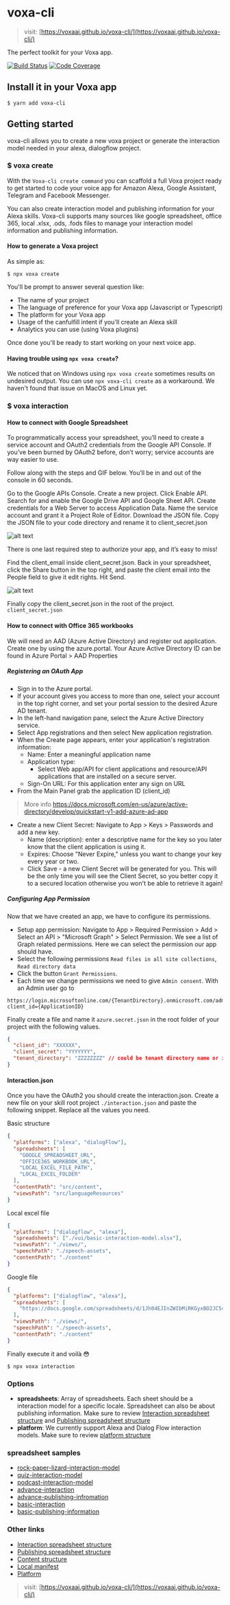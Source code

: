 # voxa-cli

> visit: [https://voxaai.github.io/voxa-cli/](https://voxaai.github.io/voxa-cli/)

The perfect toolkit for your Voxa app.

[![Build Status](https://travis-ci.org/VoxaAI/voxa-cli.svg?branch=staging)](https://travis-ci.org/VoxaAI/voxa-cli)
[![Code Coverage](https://codecov.io/gh/voxaai/voxa-cli/branch/staging/graph/badge.svg)](https://codecov.io/gh/VoxaAI/voxa-cli)

## Install it in your Voxa app

```
$ yarn add voxa-cli
```

## Getting started

voxa-cli allows you to create a new voxa project or generate the interaction model needed in your alexa, dialogflow project.

### \$ voxa create

With the `Voxa-cli create command` you can scaffold a full Voxa project ready to get started to code your voice app for Amazon Alexa, Google Assistant, Telegram and Facebook Messenger.

You can also create interaction model and publishing information for your Alexa skills. Voxa-cli supports many sources like google spreadsheet, office 365, local .xlsx, .ods, .fods files to manage your interaction model information and publishing information.

#### How to generate a Voxa project

As simple as:

```
$ npx voxa create
```

You'll be prompt to answer several question like:

- The name of your project
- The language of preference for your Voxa app (Javascript or Typescript)
- The platform for your Voxa app
- Usage of the canfulfill intent if you'll create an Alexa skill
- Analytics you can use (using Voxa plugins)

Once done you'll be ready to start working on your next voice app.

#### Having trouble using `npx voxa create`?

We noticed that on Windows using `npx voxa create` sometimes results on undesired output. You can use `npx voxa-cli create` as a workaround. We haven't found that issue on MacOS and Linux yet.

### \$ voxa interaction

#### How to connect with Google Spreadsheet

To programmatically access your spreadsheet, you’ll need to create a service account and OAuth2 credentials from the Google API Console. If you’ve been burned by OAuth2 before, don’t worry; service accounts are way easier to use.

Follow along with the steps and GIF below. You’ll be in and out of the console in 60 seconds.

Go to the Google APIs Console.
Create a new project.
Click Enable API. Search for and enable the Google Drive API and Google Sheet API.
Create credentials for a Web Server to access Application Data.
Name the service account and grant it a Project Role of Editor.
Download the JSON file.
Copy the JSON file to your code directory and rename it to client_secret.json

![alt text](https://www.twilio.com/blog/wp-content/uploads/2017/03/z5P3Wgwb468knWrP27VvpiWAAfZGuOu3gbxUrmi4RYQ2UmZr3wbDM1qTDEasNgsZYAhkDRQryo2vJ3LpvYekSbqntIG_YhO1RiIpVFmGrBwzDwASc8UTnGruTmnZTVZgAkGxPRgQ.png)

There is one last required step to authorize your app, and it’s easy to miss!

Find the client_email inside client_secret.json. Back in your spreadsheet, click the Share button in the top right, and paste the client email into the People field to give it edit rights. Hit Send.

![alt text](https://www.twilio.com/blog/wp-content/uploads/2017/03/2pzVvPzuNHokBSR2KXoPB9XC15xBF-qBCRJJq0Ut987IkqDVeL3sNdqY2oQj-1V1-2X-SdU33jAuwQ88_XxH703HFpoe7slpVUIniinIqbpz2zD6U2pd77C1iXT0Kzd4qFWb9pI0.png)

Finally copy the client_secret.json in the root of the project. `client_secret.json`

#### How to connect with Office 365 workbooks

We will need an AAD (Azure Active Directory) and register out application. Create one by using the azure.portal. Your Azure Active Directory ID can be found in Azure Portal > AAD Properties

##### Registering an OAuth App

- Sign in to the Azure portal.
- If your account gives you access to more than one, select your account in the top right corner, and set your portal session to the desired Azure AD tenant.
- In the left-hand navigation pane, select the Azure Active Directory service.
- Select App registrations and then select New application registration.
- When the Create page appears, enter your application's registration information:
  - Name: Enter a meaningful application name
  - Application type:
    - Select Web app/API for client applications and resource/API applications that are installed on a secure server.
  - Sign-On URL: For this application enter any sign on URL
- From the Main Panel grab the application ID (client_id)

> More info https://docs.microsoft.com/en-us/azure/active-directory/develop/quickstart-v1-add-azure-ad-app

- Create a new Client Secret: Navigate to App > Keys > Passwords and add a new key.
  - Name (description): enter a descriptive name for the key so you later know that the client application is using it.
  - Expires: Choose "Never Expire," unless you want to change your key every year or two.
  - Click Save - a new Client Secret will be generated for you. This will be the only time you will see the Client Secret, so you better copy it to a secured location otherwise you won't be able to retrieve it again!

##### Configuring App Permission

Now that we have created an app, we have to configure its permissions.

- Setup app permission: Navigate to App > Required Permission > Add > Select an API > "Microsoft Graph" > Select Permission. We see a list of Graph related permissions. Here we can select the permission our app should have.
- Select the following permissions `Read files in all site collections`, `Read directory data`
- Click the button `Grant Permissions`.
- Each time we change permissions we need to give `Admin consent`. With an Admin user go to

```
https://login.microsoftonline.com/{TenantDirectory}.onmicrosoft.com/adminconsent?client_id={ApplicationID}
```

Finally create a file and name it `azure.secret.json` in the root folder of your project with the following values.

```json
{
  "client_id": "XXXXXX",
  "client_secret": "YYYYYYY",
  "tenant_directory": "ZZZZZZZZ" // could be tenant directory name or id
}
```

#### Interaction.json

Once you have the OAuth2 you should create the interaction.json.
Create a new file on your skill root project `./interaction.json` and paste the following snippet. Replace all the values you need.

Basic structure

```json
{
  "platforms": ["alexa", "dialogFlow"],
  "spreadsheets": [
    "GOOGLE_SPREADSHEET_URL",
    "OFFICE365_WORKBOOK_URL",
    "LOCAL_EXCEL_FILE_PATH",
    "LOCAL_EXCEL_FOLDER"
  ],
  "contentPath": "src/content",
  "viewsPath": "src/languageResources"
}
```

Local excel file

```json
{
  "platforms": ["dialogflow", "alexa"],
  "spreadsheets": ["./vui/basic-interaction-model.xlsx"],
  "viewsPath": "./views/",
  "speechPath": "./speech-assets",
  "contentPath": "./content"
}
```

Google file

```json
{
  "platforms": ["dialogflow", "alexa"],
  "spreadsheets": [
    "https://docs.google.com/spreadsheets/d/1Jh04EJInZWIbMiRKGyxBO2JC54PlLof6Sxpcc_YkxsA/edit"
  ],
  "viewsPath": "./views/",
  "speechPath": "./speech-assets",
  "contentPath": "./content"
}
```

Finally execute it and voilà :flushed:

```
$ npx voxa interaction
```

### Options

- **spreadsheets**: Array of spreadsheets. Each sheet should be a interaction model for a specific locale. Spreadsheet can also be about publishing information. Make sure to review [Interaction spreadsheet structure](https://voxaai.github.io/voxa-cli/docs/interaction-spreadsheet) and [Publishing spreadsheet structure](https://voxaai.github.io/voxa-cli/docs/publishing-spreadsheet)
- **platform**: We currently support Alexa and Dialog Flow interaction models. Make sure to review [platform structure](https://voxaai.github.io/voxa-cli/docs/platform)

### spreadsheet samples

- [rock-paper-lizard-interaction-model](https://drive.google.com/open?id=1VNfAn8H0PvSqcouJPrPsXx1kgPfYYAha)
- [quiz-interaction-model](https://drive.google.com/open?id=1HiG3VPzMwOyJEPi87QtnJjcIujy6p5za)
- [podcast-interaction-model](https://drive.google.com/open?id=16VvK_P0avgVUjtqbd9X9Yvae6WitgLOm)
- [advance-interaction](https://drive.google.com/open?id=1JlS2LgOKurinzUN8YsZ6QOpr3JxZlr63)
- [advance-publishing-infromation](https://drive.google.com/open?id=1JRIlmPIwFlaEgaqUfXqGb2BdRY4QXnw-)
- [basic-interaction](https://drive.google.com/open?id=1_Aq1h0CMpScmTLeelhw1pCCXnlDvmP2R)
- [basic-publishing-information](https://drive.google.com/open?id=1sptXVbpC4JoG46LVj7bEmTSus87YIObc)

### Other links

- [Interaction spreadsheet structure](https://voxaai.github.io/voxa-cli/docs/interaction-spreadsheet)
- [Publishing spreadsheet structure](https://voxaai.github.io/voxa-cli/docs/publishing-spreadsheet)
- [Content structure](https://voxaai.github.io/voxa-cli/docs/interaction-spreadsheet#tabs-to-download-should-have-the-following-structure)
- [Local manifest](https://voxaai.github.io/voxa-cli/docs/local-manifest)
- [Platform](https://voxaai.github.io/voxa-cli/docs/platform)

> visit: [https://voxaai.github.io/voxa-cli/](https://voxaai.github.io/voxa-cli/)
